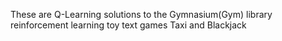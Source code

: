 These are Q-Learning solutions to the Gymnasium(Gym) library reinforcement learning toy text games Taxi and Blackjack
